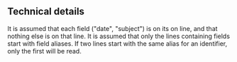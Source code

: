 

## Technical details
It is assumed that each field ("date", "subject") is on its on line, and that nothing else is on that line.
It is assumed that only the lines containing fields start with field aliases.
If two lines start with the same alias for an identifier, only the first will be read.